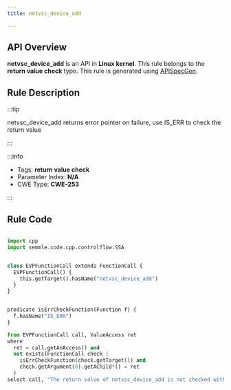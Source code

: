 ```yaml
---
title: netvsc_device_add

---
```



## API Overview
**netvsc_device_add** is an API in **Linux kernel**. This rule belongs to the **return value check** type. This rule is generated using [APISpecGen](../../tools/APISpecGen).
## Rule Description

:::tip

netvsc_device_add returns error pointer on failure, use IS_ERR to check the return value

:::

:::info

- Tags: **return value check**
- Parameter Index: **N/A**
- CWE Type: **CWE-253**

:::

## Rule Code
```python

import cpp
import semmle.code.cpp.controlflow.SSA


class EVPFunctionCall extends FunctionCall {
  EVPFunctionCall() {
    this.getTarget().hasName("netvsc_device_add")
  }
}


predicate isErrCheckFunction(Function f) {
  f.hasName("IS_ERR") 
}

from EVPFunctionCall call, ValueAccess ret
where
  ret = call.getAnAccess() and
  not exists(FunctionCall check |
    isErrCheckFunction(check.getTarget()) and
    check.getArgument(0).getAChild*() = ret
  )
select call, "The return value of netvsc_device_add is not checked with IS_ERR."
    
```
